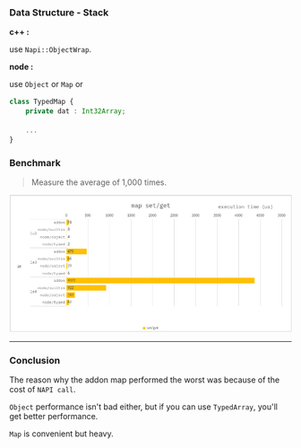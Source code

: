 ### Data Structure - Stack

**c++ :**

use `Napi::ObjectWrap`.

**node :**

use `Object` or `Map` or

```ts
class TypedMap {
    private dat : Int32Array;

    ...
}
```

### Benchmark

> Measure the average of 1,000 times.

![](./resource/benchmark.png)

---

### Conclusion

The reason why the addon map performed the worst was because of the cost of `NAPI call`.

`Object` performance isn't bad either, but if you can use `TypedArray`, you'll get better performance.

`Map` is convenient but heavy.
